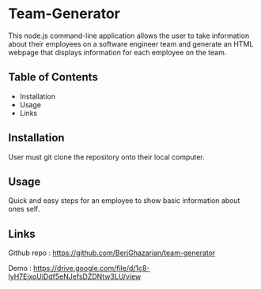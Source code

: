 # Team-Generator

This node.js command-line application allows the user to take information about their employees on a software engineer team and generate an HTML webpage that displays information for each employee on the team.

## Table of Contents

- Installation
- Usage
- Links

## Installation 

User must git clone the repository onto their local computer.

## Usage

Quick and easy steps for an employee to show basic information about ones self.

## Links
Github repo : https://github.com/BerjGhazarian/team-generator

Demo : https://drive.google.com/file/d/1c8-lyH7EjxoUiDdf5eNJefsDZDNtw3LU/view

